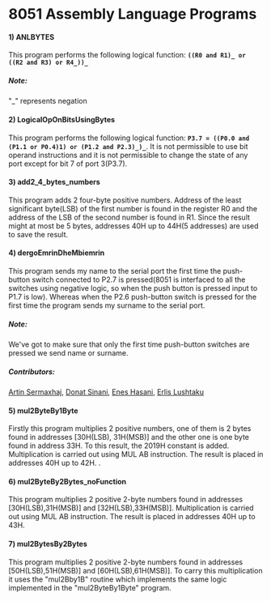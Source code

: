 # 8051 Assembly Language Programs
#### 1) ANLBYTES
This program performs the following logical function: **`((R0 and R1)_ or ((R2 and R3) or R4_))_`**
##### Note:
"_" represents negation
#### 2) LogicalOpOnBitsUsingBytes
This program performs the following logical function: **`P3.7 = ((P0.0 and (P1.1 or P0.4)1) or (P1.2 and P2.3)_)_`**. It is not permissible to use bit operand instructions and it is not permissible to change the state of any port except for bit 7 of port 3(P3.7).
#### 3) add2_4_bytes_numbers
This program adds 2 four-byte positive numbers. Address of the least significant byte(LSB) of the first number is found in the register R0 and the address of the LSB of the second number is found in R1. Since the result might at most be 5 bytes, addresses 40H up to 44H(5 addresses) are used to save the result.
#### 4) dergoEmrinDheMbiemrin
This program sends my name to the serial port the first time the push-button switch connected to P2.7 is pressed(8051 is interfaced to all the switches using negative logic, so when the push button is pressed input to P1.7 is low). Whereas when the P2.6 push-button switch is pressed for the first time the program sends my surname to the serial port. 
##### Note: 
We've got to make sure that only the first time push-button switches are pressed we send name or surname.
##### Contributors:
[Artin Sermaxhaj](https://github.com/artini123), [Donat Sinani](https://github.com/donats1n), [Enes Hasani](https://github.com/eneshasani1), [Erlis Lushtaku](https://github.com/erlis-lushtaku)
#### 5) mul2ByteBy1Byte
Firstly this program multiplies 2 positive numbers, one of them is 2 bytes found in addresses [30H(LSB), 31H(MSB)] and the other one is one byte found in address 33H. To this result, the 2019H constant is added. Multiplication is carried out using MUL AB instruction. The result is placed in addresses 40H up to 42H. . 
#### 6) mul2ByteBy2Bytes_noFunction
This program multiplies 2 positive 2-byte numbers found in addresses [30H(LSB),31H(MSB)] and [32H(LSB),33H(MSB)]. Multiplication is carried out using MUL AB instruction. The result is placed in addresses 40H up to 43H.
#### 7) mul2BytesBy2Bytes 
This program multiplies 2 positive 2-byte numbers found in addresses [50H(LSB),51H(MSB)] and [60H(LSB),61H(MSB)]. To carry this multiplication it uses the "mul2Bby1B" routine which implements the same logic implemented in the "mul2ByteBy1Byte" program.
